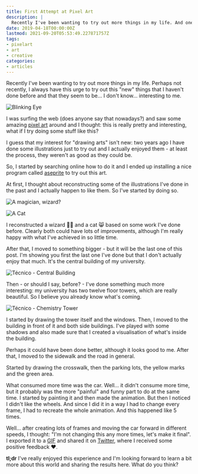 ```yaml
---
title: First Attempt at Pixel Art
description: |
  Recently I've been wanting to try out more things in my life. And one of them is more artistic than I'm used to: pixel art! This is where I share how was my first contact with this pixelized world.
date: 2019-04-18T00:00:00Z
lastmod: 2021-09-20T05:53:49.227871757Z
tags:
- pixelart
- art
- creative
categories:
- articles
---
```


Recently I've been wanting to try out more things in my life. Perhaps not recently,
I always have this urge to try out this "new" things that I haven't done before
and that they seem to be... I don't know... interesting to me.

<!--more-->

![](https://cdn.hacdias.com/media/2019-04-blinking-eye.gif?class=left+pixelated "Blinking Eye")

I was surfing the web (does anyone say that nowadays?) and saw some amazing [pixel art][0]
around and I thought: this is really pretty and interesting, what if I try doing some
stuff like this?

I guess that my interest for "drawing arts" isn't new: two years ago I have done some
illustrations just to try out and I actually enjoyed them - at least the process, they weren't
as good as they could be.

So, I started by searching online how to do it and I ended up installing a nice program
called [aseprite][1] to try out this art.

At first, I thought about reconstructing some of the illustrations I've done in the past
and I actually happen to like them. So I've started by doing so.

<div class="fg">
  
  ![](https://cdn.hacdias.com/media/2019-04-magician.jpeg "A magician, wizard?")

  ![](https://cdn.hacdias.com/media/2019-04-cat.jpeg "A Cat")

</div>

I reconstructed a wizard 🧙‍♂️ and a cat 😸 based on some work I've done before. Clearly
both could have lots of improvements, although I'm really happy with what I've achieved
in so little time.

After that, I moved to something bigger - but it will be the last one of this post. I'm
showing you first the last one I've done but that I don't actually enjoy that much. It's
the central building of my university.

![](cdn:/2019-04-tecnico-central?class=pixelated "Técnico - Central Building")

Then - or should I say, before? - I've done something much more interesting: my university
has two twelve floor towers, which are really beautiful. So I believe you already know what's
coming.

![](https://cdn.hacdias.com/media/2019-04-tecnico-tower.gif?class=right+pixelated "Técnico - Chemistry Tower")

I started by drawing the tower itself and the windows. Then, I moved to the building in front
of it and both side buildings. I've played with some shadows and also made sure that I created
a visualisation of what's inside the building.

Perhaps it could have been done better, although it looks good to me. After that, I moved to the
sidewalk and the road in general.

Started by drawing the crosswalk, then the parking lots, the yellow marks and the green area.

What consumed more time was the car. Well... it didn't consume more time, but it probably was the
more "painful" and funny part to do at the same time. I started by painting it and then made the
animation. But then I noticed I didn't like the wheels. And since I did it in a way I had to change
every frame, I had to recreate the whole animation. And this happened like 5 times.

Well... after creating lots of frames and moving the car forward in different speeds, I thought:
"I'm not changing this any more times, let's make it final". I exported it to a [GIF](https://opensea.io/assets/0x495f947276749ce646f68ac8c248420045cb7b5e/36641017998325275674036244184943245870303092763356030368057653459892891025409)
and shared it on [Twitter][2], where I received some positive feedback ❤️.

**tl;dr** I've really enjoyed this experience and I'm looking forward to learn a bit
more about this world and sharing the results here. What do you think?

[0]: https://en.wikipedia.org/wiki/Pixel_art
[1]: https://www.aseprite.org/
[2]: https://twitter.com/hacdias/status/1118443012420452353?
